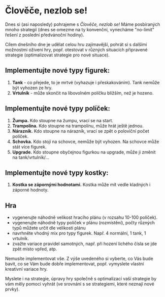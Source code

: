 ﻿# Člověče, nezlob se! 

Dnes si (asi naposledy) pohrajeme s *Člověče, nezlob se!*
Máme posbíraných mnoho strategií (dnes se omezme na ty konvenční, vynecháme "no-limit" řešení z poslední předvánoční hodiny).

Cílem dnešního dne je udělat celou hru zajímavější, pohrát si s dalšími možnostmi oživení hry, popř. otestovat v různých situacích připravené strategie (optimalizovat strategie pro nové situace).

## Implementujte nové typy figurek:
1. **Tank** - co přejede, to je mrtvé (vyhazuje i přeskakováním). Tank nemůže být vyhozen ze hry.
1. **Vrtulník** - může skončit na libovolném políčku bližším, než je hozeno.

## Implementujte nové typy políček:
1. **Žumpa.** Kdo stoupne na žumpu, vrací se na start.
1. **Trampolína.** Kdo stoupne na trampolínu, může hrát ještě jednou.
1. **Nárazník.** Kdo stoupne na nárazník, vrací se zpět o poloviční počet políček.
1. **Schovka.** Kdo stojí na schovce, nemůže být vyhozen. Na schovce může stát více figurek.
1. **Upgrade.** Kdo stoupne obyčejnou figurkou na upgrade, může ji změnit na tank/vrtulník/...

## Implementujte nové typy kostky:
1. **Kostka se zápornými hodnotami.** Kostka může mít vedle kladných i záporné hodnoty.

## Hra
* vygenerujte náhodně velikost hracího plánu (v rozsahu 10-100 políček).
* vygenerujte náhodně typy políček v plánu (rozmístění), počty různých typů můžete určit dle velikosti plánu
* navrhněte vhodný mix pro typy figurek. Např. 4 normální, 1 tank, 1 vrtulník. 
* zvažte variace pravidel samotných, např. při hození lichého čísla se jde zpět místo vpřed, atp.

Nemusíte implementovat vše. Z výše uvedeného si vyberte, co Vás bude bavit, co se Vám bude dobře implementovat, popř. vymyslete vlastní kreativní variace hry.

Myslete i na strategie, úpravy hry společně s optimalizací vaší strategie by vám měly pomoci vyhrát (ve srovnání s se strategiemi, které neznají nové prvky).

